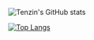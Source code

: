 
<!-- [![GitHub Streak](http://github-readme-streak-stats.herokuapp.com?user=tenzind12&theme=radical&date_format=j%20M%5B%20Y%5D)](https://github.com/tenzins12) -->

![Tenzin's GitHub stats](https://github-readme-stats.vercel.app/api?username=tenzind12&show_icons=true&theme=blue-green)


 [![Top Langs](https://github-readme-stats.vercel.app/api/top-langs/?username=tenzind12&hide=blade&layout=compact&theme=blue-green)](https://github.com/tenzind12/github-readme-stats)

<!-- [![willianrod's wakatime stats](https://github-readme-stats.vercel.app/api/wakatime?username=tenzin)](https://github.com/tenzin/github-readme-stats) -->


<!-- <i>Wakatime since June 2022: </i><br/> -->
<!-- <img src="https://github-readme-stats.vercel.app/api/wakatime?username=Tenzin&layout=compact&theme=merko" alt="wakatime stats"/> -->
